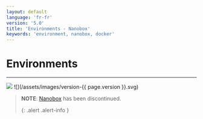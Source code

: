 ```yaml
---
layout: default
language: 'fr-fr'
version: '5.0'
title: 'Environments - Nanobox'
keywords: 'environment, nanobox, docker'
---
```


# Environments
- - -
![](/assets/images/document-status-stable-success.svg) ![](/assets/images/version-{{ page.version }}.svg)

> **NOTE**: [Nanobox][nanobox] has been discontinued. 
> 
> {: .alert .alert-info }

[nanobox]: https://nanobox.io
